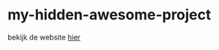 # my-hidden-awesome-project
bekijk de website [hier](https://ruben-smeets.github.io/my-hidden-awesome-project/)
